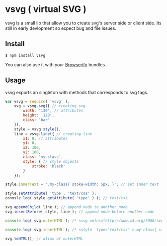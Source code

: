 # vsvg ( virtual SVG )

vsvg is a small lib that allow you to create svg's server side or client side. Its still in early devlopment so expect bug and file issues.

## Install

    $ npm install vsvg

You can also use it with your [Browserify](http://browserify.org) bundles.

## Usage

vsvg exports an singleton with methods that corresponds to svg tags.

```javascript
var vsvg = require( 'vsvg' ),
    svg = vsvg.svg({ // creating svg
        width: '130', // attributes
        height: '120',
        class: 'bar'
    }),
    style = vsvg.style(),
    line = vsvg.line({ // creating line
        x1: 0, // attributes
        y1: 0,
        x2: 100,
        y2: 100,
        class: 'my-class',
        style: { // style objects
            stroke: 'black'
        }
    });

style.innerText = '.my-class{ stoke-width: 5px; }'; // set inner text

style.setAttribute( 'type', 'text/css' );
conosle.log( style.getAttibute( 'type' ) ); // text/css

svg.appendChild( line ); // append node to another node
svg.insertBefore( style, line ); // append node before another node

console.log( svg.outerHTML ); /* <svg xmlns="http://www.w3.org/2000/svg" width="130" height="120" class="bar" ><style  type="text/css" >.my-class{ stoke-width: 5px; }</style><line  x1="0" y1="0" x2="100" y2="100" class="my-class" style="stroke:black;" ></line></svg> */

console.log( svg.innerHTML ); /* <style  type="text/css" >.my-class{ stoke-width: 5px; }</style><line  x1="0" y1="0" x2="100" y2="100" class="my-class" style="stroke:black;" ></line> */

svg.toHTML(); // alias of outerHTML

```

